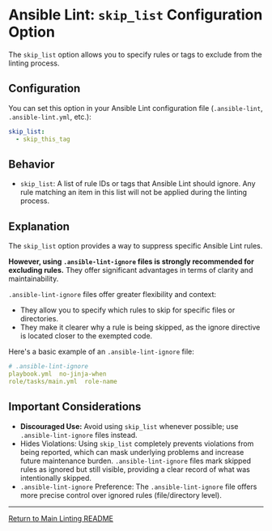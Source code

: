 #   Ansible Lint: `skip_list` Configuration Option

The `skip_list` option allows you to specify rules or tags to exclude from the linting process.

##   Configuration

You can set this option in your Ansible Lint configuration file (`.ansible-lint`, `.ansible-lint.yml`, etc.):

```yaml
skip_list:
  - skip_this_tag
```

##   Behavior

* `skip_list`: A list of rule IDs or tags that Ansible Lint should ignore. Any rule matching an item in this list will not be applied during the linting process.

##   Explanation

The `skip_list` option provides a way to suppress specific Ansible Lint rules.

**However, using `.ansible-lint-ignore` files is strongly recommended for excluding rules.** They offer significant advantages in terms of clarity and maintainability.

`.ansible-lint-ignore` files offer greater flexibility and context:

* They allow you to specify which rules to skip for specific files or directories.
* They make it clearer why a rule is being skipped, as the ignore directive is located closer to the exempted code.

Here's a basic example of an `.ansible-lint-ignore` file:
```yaml
# .ansible-lint-ignore
playbook.yml  no-jinja-when
role/tasks/main.yml  role-name
```

##   Important Considerations

* **Discouraged Use:** Avoid using `skip_list` whenever possible; use `.ansible-lint-ignore` files instead.
* Hides Violations: Using `skip_list` completely prevents violations from being reported, which can mask underlying problems and increase future maintenance burden.  `.ansible-lint-ignore` files mark skipped rules as ignored but still visible, providing a clear record of what was intentionally skipped.
* `.ansible-lint-ignore` Preference: The `.ansible-lint-ignore` file offers more precise control over ignored rules (file/directory level).

---

[Return to Main Linting README](../../README.md)
